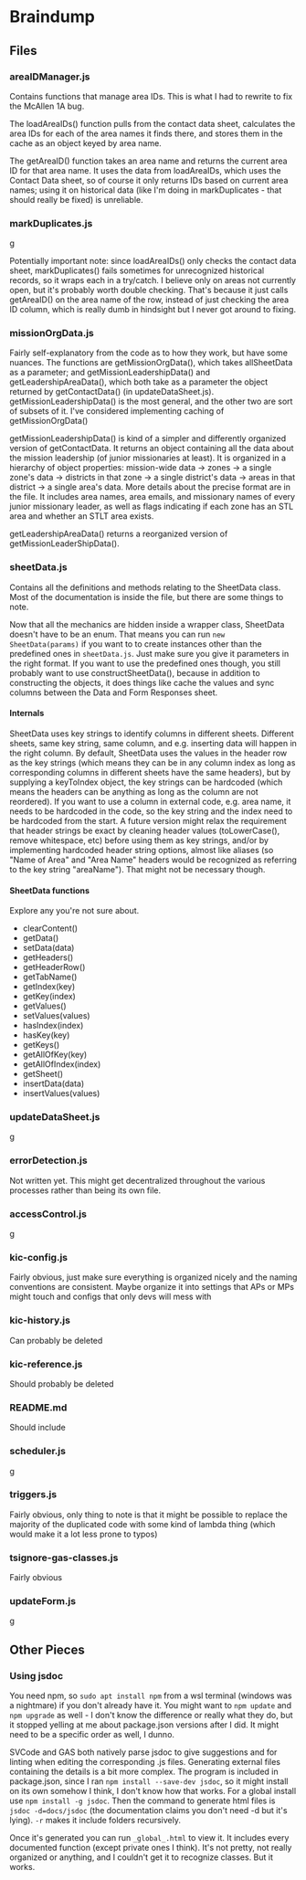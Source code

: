 # Braindump

## Files

### areaIDManager.js

Contains functions that manage area IDs. This is what I had to rewrite to fix the McAllen 1A bug.

The loadAreaIDs() function pulls from the contact data sheet, calculates the area IDs for each of the area names it finds there, and stores them in the cache as an object keyed by area name.

The getAreaID() function takes an area name and returns the current area ID for that area name. It uses the data from loadAreaIDs, which uses the Contact Data sheet, so of course it only returns IDs based on current area names; using it on historical data (like I'm doing in markDuplicates - that should really be fixed) is unreliable.

### markDuplicates.js

g

Potentially important note: since loadAreaIDs() only checks the contact data sheet, markDuplicates() fails sometimes for unrecognized historical records, so it wraps each in a try/catch. I believe only on areas not currently open, but it's probably worth double checking. That's because it just calls getAreaID() on the area name of the row, instead of just checking the area ID column, which is really dumb in hindsight but I never got around to fixing.

### missionOrgData.js

Fairly self-explanatory from the code as to how they work, but have some nuances. The functions are getMissionOrgData(), which takes allSheetData as a parameter; and getMissionLeadershipData() and getLeadershipAreaData(), which both take as a parameter the object returned by getContactData() (in updateDataSheet.js). getMissionLeadershipData() is the most general, and the other two are sort of subsets of it. I've considered implementing caching of getMissionOrgData()

getMissionLeadershipData() is kind of a simpler and differently organized version of getContactData. It returns an object containing all the data about the mission leadership (of junior missionaries at least). It is organized in a hierarchy of object properties: mission-wide data -> zones -> a single zone's data -> districts in that zone -> a single district's data -> areas in that district -> a single area's data. More details about the precise format are in the file. It includes area names, area emails, and missionary names of every junior missionary leader, as well as flags indicating if each zone has an STL area and whether an STLT area exists.

getLeadershipAreaData() returns a reorganized version of getMissionLeaderShipData().

### sheetData.js

Contains all the definitions and methods relating to the SheetData class. Most of the documentation is inside the file, but there are some things to note.

Now that all the mechanics are hidden inside a wrapper class, SheetData doesn't have to be an enum. That means you can run `new SheetData(params)` if you want to to create instances other than the predefined ones in `sheetData.js`. Just make sure you give it parameters in the right format. If you want to use the predefined ones though, you still probably want to use constructSheetData(), because in addition to constructing the objects, it does things like cache the values and sync columns between the Data and Form Responses sheet.

#### Internals

SheetData uses key strings to identify columns in different sheets. Different sheets, same key string, same column, and e.g. inserting data will happen in the right column. By default, SheetData uses the values in the header row as the key strings (which means they can be in any column index as long as corresponding columns in different sheets have the same headers), but by supplying a keyToIndex object, the key strings can be hardcoded (which means the headers can be anything as long as the column are not reordered). If you want to use a column in external code, e.g. area name, it needs to be hardcoded in the code, so the key string and the index need to be hardcoded from the start. A future version might relax the requirement that header strings be exact by cleaning header values (toLowerCase(), remove whitespace, etc) before using them as key strings, and/or by implementing hardcoded header string options, almost like aliases (so "Name of Area" and "Area Name" headers would be recognized as referring to the key string "areaName"). That might not be necessary though.

#### SheetData functions

Explore any you're not sure about.

- clearContent()
- getData()
- setData(data)
- getHeaders()
- getHeaderRow()
- getTabName()
- getIndex(key)
- getKey(index)
- getValues()
- setValues(values)
- hasIndex(index)
- hasKey(key)
- getKeys()
- getAllOfKey(key)
- getAllOfIndex(index)
- getSheet()
- insertData(data)
- insertValues(values)

### updateDataSheet.js

g

### errorDetection.js

Not written yet. This might get decentralized throughout the various processes rather than being its own file.

### accessControl.js

g

### kic-config.js

Fairly obvious, just make sure everything is organized nicely and the naming conventions are consistent. Maybe organize it into settings that APs or MPs might touch and configs that only devs will mess with

### kic-history.js

Can probably be deleted

### kic-reference.js

Should probably be deleted

### README.md

Should include

### scheduler.js

g

### triggers.js

Fairly obvious, only thing to note is that it might be possible to replace the majority of the duplicated code with some kind of lambda thing (which would make it a lot less prone to typos)

### tsignore-gas-classes.js

Fairly obvious

### updateForm.js

g

## Other Pieces

### Using jsdoc

You need npm, so `sudo apt install npm` from a wsl terminal (windows was a nightmare) if you don't already have it. You might want to `npm update` and `npm upgrade` as well - I don't know the difference or really what they do, but it stopped yelling at me about package.json versions after I did. It might need to be a specific order as well, I dunno.

SVCode and GAS both natively parse jsdoc to give suggestions and for linting when editing the corresponding .js files. Generating external files containing the details is a bit more complex. The program is included in package.json, since I ran `npm install --save-dev jsdoc`, so it might install on its own somehow I think, I don't know how that works. For a global install use `npm install -g jsdoc`. Then the command to generate html files is `jsdoc -d=docs/jsdoc` (the documentation claims you don't need -d but it's lying). `-r` makes it include folders recursively.

Once it's generated you can run `_global_.html` to view it. It includes every documented function (except private ones I think). It's not pretty, not really organized or anything, and I couldn't get it to recognize classes. But it works.
